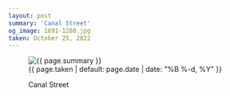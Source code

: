 ```yaml
---
layout: post
summary: 'Canal Street'
og_image: 1691-1280.jpg
taken: October 25, 2022
---
```


<figure class="post">
<img alt="{{ page.summary }}" sizes="(min-width: 700px) 50vw, calc(100vw - 2rem)" src="{{ site.assets_url }}/1691-640.jpg" srcset="{{ site.assets_url }}/1691-320.jpg 320w, {{ site.assets_url }}/1691-640.jpg 640w, {{ site.assets_url }}/1691-960.jpg 960w, {{ site.assets_url }}/1691-1280.jpg 1280w"/>
<figcaption>
<time>{{ page.taken | default: page.date | date: "%B %-d, %Y" }}</time>
<p>Canal Street</p>
</figcaption>
</figure>
